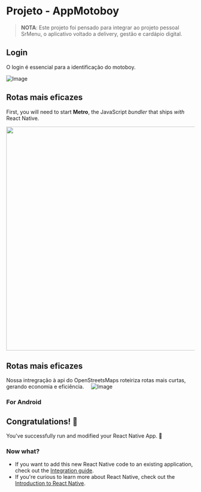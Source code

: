 
# Projeto - AppMotoboy

>**NOTA**: Este projeto foi pensado para integrar ao projeto pessoal SrMenu, o aplicativo voltado a delivery, gestão e cardápio digital. 

## Login
O login é essencial para a identificação do motoboy.

![Image](https://github.com/user-attachments/assets/a0cc652d-76ec-4186-8c39-0c95d1116fdf)

## Rotas mais eficazes
First, you will need to start **Metro**, the JavaScript _bundler_ that ships _with_ React Native.

<img src="https://github.com/user-attachments/assets/812daad8-c249-4100-8aaa-e34a0308db51" width="600" />


## Rotas mais eficazes
Nossa intregração à api do OpenStreetsMaps roteiriza rotas mais curtas, gerando economia e eficiência. &nbsp;&nbsp;&nbsp;
![Image](https://github.com/user-attachments/assets/75b71ecc-39f6-4f44-816c-ee624d82016f)




### For Android






   

## Congratulations! :tada:

You've successfully run and modified your React Native App. :partying_face:

### Now what?

- If you want to add this new React Native code to an existing application, check out the [Integration guide](https://reactnative.dev/docs/integration-with-existing-apps).
- If you're curious to learn more about React Native, check out the [Introduction to React Native](https://reactnative.dev/docs/getting-started).
